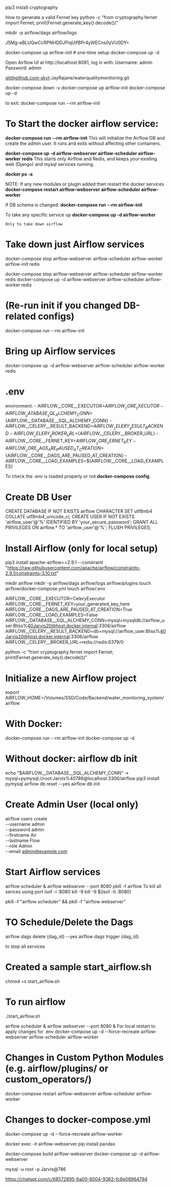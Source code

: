 pip3 install cryptography

How to generate a valid Fernet key
python -c "from cryptography.fernet import Fernet; print(Fernet.generate_key().decode())"

mkdir -p airflow/dags airflow/logs

J5Mg-eBLUQwCcRPNHDDJPiqUlfBPr4yWECns0yVU0DY=

docker-compose up airflow-init  # one-time setup
docker-compose up -d

Open Airflow UI at http://localhost:8081, log in with:
Username: admin
Password: admin

git@github.com-skyt:JayRajane/waterqualitymonitoring.git

docker-compose down -v
docker-compose up airflow-init
docker-compose up -d

to exit: docker-compose run --rm airflow-init

# To Start the docker airflow service:
**docker-compose run --rm airflow-init**
This will initialize the Airflow DB and create the admin user.
It runs and exits without affecting other containers.

**docker-compose up -d airflow-webserver airflow-scheduler airflow-worker redis**
This starts only Airflow and Redis, and keeps your existing web (Django) and mysql services running.

**docker ps -a**

NOTE: If any new modules or plugin added then restart the docker services
**docker-compose restart airflow-webserver airflow-scheduler airflow-worker**

If DB schema is changed:
**docker-compose run --rm airflow-init**

To take any specific service up
**docker-compose up -d airflow-worker**

`Only to take down airflow`

# Take down just Airflow services
docker-compose stop airflow-webserver airflow-scheduler airflow-worker airflow-init redis

docker-compose stop airflow-webserver airflow-scheduler airflow-worker redis
docker-compose up -d airflow-webserver airflow-scheduler airflow-worker redis


# (Re-run init if you changed DB-related configs)
docker-compose run --rm airflow-init

# Bring up Airflow services
docker-compose up -d airflow-webserver airflow-scheduler airflow-worker redis

# .env
environment:
      - AIRFLOW__CORE__EXECUTOR=${AIRFLOW__CORE__EXECUTOR}
      - AIRFLOW__DATABASE__SQL_ALCHEMY_CONN=${AIRFLOW__DATABASE__SQL_ALCHEMY_CONN}
      - AIRFLOW__CELERY__RESULT_BACKEND=${AIRFLOW__CELERY__RESULT_BACKEND}
      - AIRFLOW__CELERY__BROKER_URL=${AIRFLOW__CELERY__BROKER_URL}
      - AIRFLOW__CORE__FERNET_KEY=${AIRFLOW__CORE__FERNET_KEY}
      - AIRFLOW__CORE__DAGS_ARE_PAUSED_AT_CREATION=${AIRFLOW__CORE__DAGS_ARE_PAUSED_AT_CREATION}
      - AIRFLOW__CORE__LOAD_EXAMPLES=${AIRFLOW__CORE__LOAD_EXAMPLES}

To check the .env is loaded properly or not
**docker-compose config**

# Create DB User
CREATE DATABASE IF NOT EXISTS airflow CHARACTER SET utf8mb4 COLLATE utf8mb4_unicode_ci;
CREATE USER IF NOT EXISTS 'airflow_user'@'%' IDENTIFIED BY 'your_secure_password';
GRANT ALL PRIVILEGES ON airflow.* TO 'airflow_user'@'%';
FLUSH PRIVILEGES;

<!-- Airflow Setup -->
# Install Airflow (only for local setup)
pip3 install apache-airflow==2.9.1 --constraint "https://raw.githubusercontent.com/apache/airflow/constraints-2.9.1/constraints-3.10.txt"

mkdir airflow
mkdir -p airflow/dags airflow/logs airflow/plugins
touch airflow/docker-compose.yml
touch airflow/.env

AIRFLOW__CORE__EXECUTOR=CeleryExecutor
AIRFLOW__CORE__FERNET_KEY=your_generated_key_here
AIRFLOW__CORE__DAGS_ARE_PAUSED_AT_CREATION=True
AIRFLOW__CORE__LOAD_EXAMPLES=False
AIRFLOW__DATABASE__SQL_ALCHEMY_CONN=mysql+mysqldb://airflow_user:Bliss%40Jarvis20@host.docker.internal:3306/airflow
AIRFLOW__CELERY__RESULT_BACKEND=db+mysql://airflow_user:Bliss%40Jarvis20@host.docker.internal:3306/airflow
AIRFLOW__CELERY__BROKER_URL=redis://redis:6379/0

python -c "from cryptography.fernet import Fernet; print(Fernet.generate_key().decode())"

# Initialize a new Airflow project
export AIRFLOW_HOME=/Volumes/SSD/Code/Backend/water_monitoring_system/airflow
# With Docker:
docker-compose run --rm airflow-init
docker-compose up -d


 # Without docker: airflow db init
echo "$AIRFLOW__DATABASE__SQL_ALCHEMY_CONN" -> mysql+pymysql://root:Jarvis%40786@localhost:3306/airflow
pip3 install pymysql
airflow db reset --yes
airflow db init
# Create Admin User (local only)
airflow users create \
  --username admin \
  --password admin \
  --firstname Air \
  --lastname Flow \
  --role Admin \
  --email admin@example.com

# Start Airflow services
airflow scheduler & airflow webserver --port 8080
pkill -f airflow
To kill all serices using port
lsof -i :8080
kill -9 <PID>
kill -9 $(lsof -ti :8080)

pkill -f "airflow scheduler" && pkill -f "airflow webserver"

# TO Schedule/Delete the Dags
airflow dags delete {dag_id} --yes
airflow dags trigger {dag_id}

to stop all services
# Created a sample start_airflow.sh
chmod +x start_airflow.sh

# To run airflow
./start_airflow.sh

airflow scheduler & airflow webserver --port 8080 &
For local restart to apply changes for .env
docker-compose up -d --force-recreate airflow-webserver airflow-scheduler airflow-worker

# Changes in Custom Python Modules (e.g. airflow/plugins/ or custom_operators/)
docker-compose restart airflow-webserver airflow-scheduler airflow-worker

# Changes to docker-compose.yml
docker-compose up -d --force-recreate airflow-worker

docker exec -it airflow-webserver pip install pandas

docker-compose build airflow-webserver
docker-compose up -d airflow-webserver

mysql -u root -p
Jarvis@786

https://chatgpt.com/c/68572895-6a00-8004-9362-fc8e08964794